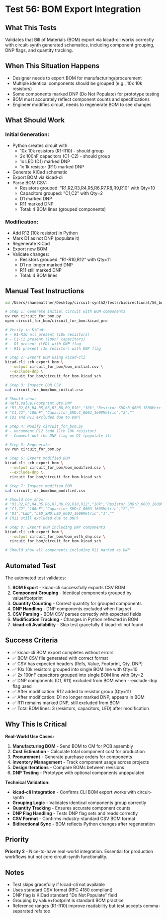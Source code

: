 # Test 56: BOM Export Integration

## What This Tests
Validates that Bill of Materials (BOM) export via kicad-cli works correctly with circuit-synth generated schematics, including component grouping, DNP flags, and quantity tracking.

## When This Situation Happens
- Designer needs to export BOM for manufacturing/procurement
- Multiple identical components should be grouped (e.g., 10x 10k resistors)
- Some components marked DNP (Do Not Populate) for prototype testing
- BOM must accurately reflect component counts and specifications
- Engineer modifies circuit, needs to regenerate BOM to see changes

## What Should Work
### Initial Generation:
- Python creates circuit with:
  - 10x 10k resistors (R1-R10) - should group
  - 2x 100nF capacitors (C1-C2) - should group
  - 1x LED (D1) marked DNP
  - 1x 1k resistor (R11) marked DNP
- Generate KiCad schematic
- Export BOM via kicad-cli
- Parse BOM CSV:
  - Resistors grouped: "R1,R2,R3,R4,R5,R6,R7,R8,R9,R10" with Qty=10
  - Capacitors grouped: "C1,C2" with Qty=2
  - D1 marked DNP
  - R11 marked DNP
  - Total: 4 BOM lines (grouped components)

### Modification:
- Add R12 (10k resistor) in Python
- Mark D1 as not DNP (populate it)
- Regenerate KiCad
- Export new BOM
- Validate changes:
  - Resistors grouped: "R1-R10,R12" with Qty=11
  - D1 no longer marked DNP
  - R11 still marked DNP
  - Total: 4 BOM lines

## Manual Test Instructions

```bash
cd /Users/shanemattner/Desktop/circuit-synth2/tests/bidirectional/56_bom_export

# Step 1: Generate initial circuit with BOM components
uv run circuit_for_bom.py
open circuit_for_bom/circuit_for_bom.kicad_pro

# Verify in KiCad:
# - R1-R10 all present (10k resistors)
# - C1-C2 present (100nF capacitors)
# - D1 present (LED) with DNP flag
# - R11 present (1k resistor) with DNP flag

# Step 2: Export BOM using kicad-cli
kicad-cli sch export bom \
  --output circuit_for_bom/bom_initial.csv \
  --exclude-dnp \
  circuit_for_bom/circuit_for_bom.kicad_sch

# Step 3: Inspect BOM CSV
cat circuit_for_bom/bom_initial.csv

# Should show:
# Refs,Value,Footprint,Qty,DNP
# "R1,R2,R3,R4,R5,R6,R7,R8,R9,R10","10k","Resistor_SMD:R_0603_1608Metric","10",""
# "C1,C2","100nF","Capacitor_SMD:C_0603_1608Metric","2",""
# (D1 and R11 excluded due to DNP)

# Step 4: Modify circuit_for_bom.py
# - Uncomment R12 (add 11th 10k resistor)
# - Comment out the DNP flag on D1 (populate it)

# Step 5: Regenerate
uv run circuit_for_bom.py

# Step 6: Export modified BOM
kicad-cli sch export bom \
  --output circuit_for_bom/bom_modified.csv \
  --exclude-dnp \
  circuit_for_bom/circuit_for_bom.kicad_sch

# Step 7: Inspect modified BOM
cat circuit_for_bom/bom_modified.csv

# Should now show:
# "R1,R2,R3,R4,R5,R6,R7,R8,R9,R10,R12","10k","Resistor_SMD:R_0603_1608Metric","11",""
# "C1,C2","100nF","Capacitor_SMD:C_0603_1608Metric","2",""
# "D1","LED","LED_SMD:LED_0603_1608Metric","1",""
# (R11 still excluded due to DNP)

# Step 8: Export BOM including DNP components
kicad-cli sch export bom \
  --output circuit_for_bom/bom_with_dnp.csv \
  circuit_for_bom/circuit_for_bom.kicad_sch

# Should show all components including R11 marked as DNP
```

## Automated Test

The automated test validates:
1. **BOM Export** - kicad-cli successfully exports CSV BOM
2. **Component Grouping** - Identical components grouped by value/footprint
3. **Quantity Counting** - Correct quantity for grouped components
4. **DNP Handling** - DNP components excluded when flag set
5. **CSV Parsing** - BOM CSV parses correctly with expected fields
6. **Modification Tracking** - Changes in Python reflected in BOM
7. **kicad-cli Availability** - Skip test gracefully if kicad-cli not found

## Success Criteria
- ✅ kicad-cli BOM export completes without errors
- ✅ BOM CSV file generated with correct format
- ✅ CSV has expected headers (Refs, Value, Footprint, Qty, DNP)
- ✅ 10x 10k resistors grouped into single BOM line with Qty=10
- ✅ 2x 100nF capacitors grouped into single BOM line with Qty=2
- ✅ DNP components (D1, R11) excluded from BOM when --exclude-dnp flag used
- ✅ After modification: R12 added to resistor group (Qty=11)
- ✅ After modification: D1 no longer marked DNP, appears in BOM
- ✅ R11 remains marked DNP, still excluded from BOM
- ✅ Total BOM lines: 3 (resistors, capacitors, LED) after modification

## Why This Is Critical

**Real-World Use Cases:**
1. **Manufacturing BOM** - Send BOM to CM for PCB assembly
2. **Cost Estimation** - Calculate total component cost for production
3. **Procurement** - Generate purchase orders for components
4. **Inventory Management** - Track component usage across projects
5. **Design Iterations** - Compare BOMs between revisions
6. **DNP Testing** - Prototype with optional components unpopulated

**Technical Validation:**
- **kicad-cli Integration** - Confirms CLI BOM export works with circuit-synth
- **Grouping Logic** - Validates identical components group correctly
- **Quantity Tracking** - Ensures accurate component counts
- **DNP Flag Handling** - Tests DNP flag sets and reads correctly
- **CSV Format** - Confirms industry-standard CSV BOM format
- **Bidirectional Sync** - BOM reflects Python changes after regeneration

## Priority
**Priority 2** - Nice-to-have real-world integration. Essential for production workflows but not core circuit-synth functionality.

## Notes
- Test skips gracefully if kicad-cli not available
- Uses standard CSV format (RFC 4180 compliant)
- DNP flag is KiCad standard "Do Not Populate" field
- Grouping by value+footprint is standard BOM practice
- Reference ranges (R1-R10) improve readability but test accepts comma-separated refs too
